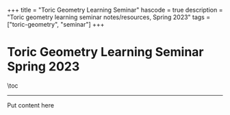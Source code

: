 +++
title = "Toric Geometry Learning Seminar"
hascode = true
description = "Toric geometry learning seminar notes/resources, Spring 2023"
tags = ["toric-geometry", "seminar"]
+++

# Toric Geometry Learning Seminar Spring 2023

\toc

---

Put content here

